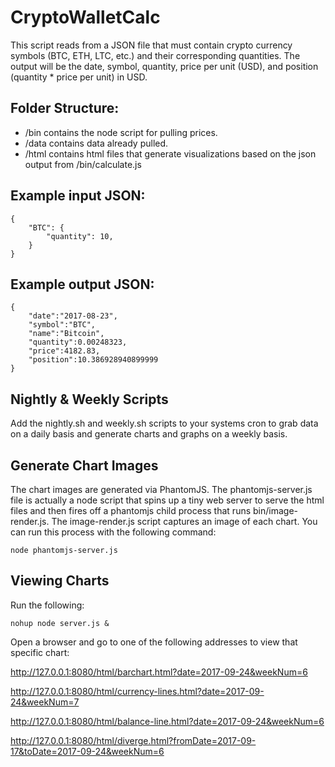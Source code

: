 # CryptoWalletCalc

This script reads from a JSON file that must contain crypto currency symbols (BTC, ETH, LTC, etc.) and their corresponding quantities. The output will be the date, symbol, quantity, price per unit (USD), and position (quantity * price per unit) in USD.

## Folder Structure:

* /bin contains the node script for pulling prices.
* /data contains data already pulled.
* /html contains html files that generate visualizations based on the json output from /bin/calculate.js

## Example input JSON:

    {
        "BTC": {
            "quantity": 10,
        }
    }

## Example output JSON:

    {
        "date":"2017-08-23",
        "symbol":"BTC",
        "name":"Bitcoin",
        "quantity":0.00248323,
        "price":4182.83,
        "position":10.386928940899999
    }

## Nightly & Weekly Scripts

Add the nightly.sh and weekly.sh scripts to your systems cron to grab data on a daily basis and generate charts and graphs on a weekly basis.

## Generate Chart Images

The chart images are generated via PhantomJS. The phantomjs-server.js file is actually a node script that spins up a tiny web server to serve the html files and then fires off a phantomjs child process that runs bin/image-render.js. The image-render.js script captures an image of each chart. You can run this process with the following command:

    node phantomjs-server.js

## Viewing Charts

Run the following:

    nohup node server.js &
    
Open a browser and go to one of the following addresses to view that specific chart:

http://127.0.0.1:8080/html/barchart.html?date=2017-09-24&weekNum=6

http://127.0.0.1:8080/html/currency-lines.html?date=2017-09-24&weekNum=7

http://127.0.0.1:8080/html/balance-line.html?date=2017-09-24&weekNum=6

http://127.0.0.1:8080/html/diverge.html?fromDate=2017-09-17&toDate=2017-09-24&weekNum=6

